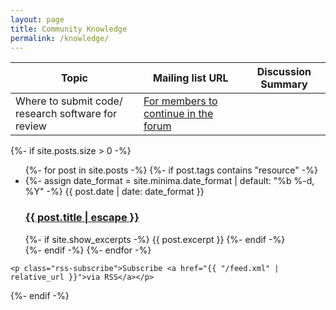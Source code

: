 ```yaml
---
layout: page
title: Community Knowledge
permalink: /knowledge/
---
```


| Topic  | Mailing list URL | Discussion Summary |
| --------  | ------------------- | --------------------- |
| Where to submit code/ research software for review| [For members to continue in the forum](https://groups.google.com/g/rse-nz-au/c/lvzka29_5I4/m/3kedCoDTAQAJ) |  |

<div class="home">

  {%- if site.posts.size > 0 -%}
    <ul class="post-list">
      {%- for post in site.posts -%}
      {%- if post.tags contains "resource" -%}
      	 	  <li>
        {%- assign date_format = site.minima.date_format | default: "%b %-d, %Y" -%}
        <span class="post-meta">{{ post.date | date: date_format }}</span>
        <h3>
          <a class="post-link" href="{{ post.url | relative_url }}">
            {{ post.title | escape }}
          </a>
        </h3>
        {%- if site.show_excerpts -%}
          {{ post.excerpt }}
        {%- endif -%}
      </li>
      {%- endif -%}
      {%- endfor -%}
    </ul>

    <p class="rss-subscribe">Subscribe <a href="{{ "/feed.xml" | relative_url }}">via RSS</a></p>
  {%- endif -%}

</div>
